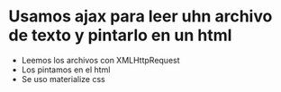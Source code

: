 # Usamos ajax para leer uhn archivo de texto y pintarlo en un html

- Leemos los archivos con XMLHttpRequest
- Los pintamos en el html
- Se uso materialize css